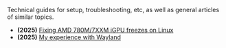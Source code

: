 Technical guides for setup, troubleshooting, etc, as well as general articles of similar topics.

* **(2025)** [Fixing AMD 780M/7XXM iGPU freezes on Linux](guides/amd780m.md)
* **(2025)** [My experience with Wayland](guides/wayland2025.md)
